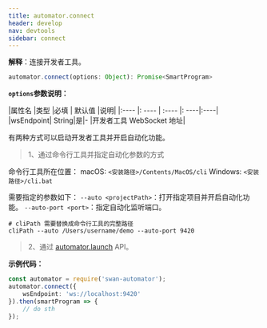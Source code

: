 ```yaml
---
title: automator.connect
header: develop
nav: devtools
sidebar: connect
---
```


**解释**：连接开发者工具。

```ts
automator.connect(options: Object): Promise<SmartProgram>
```

**`options`参数说明：**

|属性名 |类型  |必填 | 默认值 |说明|
|:---- |: ---- | :---- |: ----|:----|
|wsEndpoint| String|是|- |开发者工具 WebSocket 地址|

有两种方式可以启动开发者工具并开启自动化功能。

> 1、通过命令行工具并指定自动化参数的方式

命令行工具所在位置：
macOS: `<安装路径>/Contents/MacOS/cli`
Windows: `<安装路径>/cli.bat`

需要指定的参数如下：
`--auto <projectPath>`：打开指定项目并开启自动化功能。
`--auto-port <port>`：指定自动化监听端口。

```shell
# cliPath 需要替换成命令行工具的完整路径
cliPath --auto /Users/username/demo --auto-port 9420
```

> 2、通过 [automator.launch](./launch/) API。

**示例代码：**

```ts
const automator = require('swan-automator');
automator.connect({
    wsEndpoint: 'ws://localhost:9420'
}).then(smartProgram => {
    // do sth
});
```